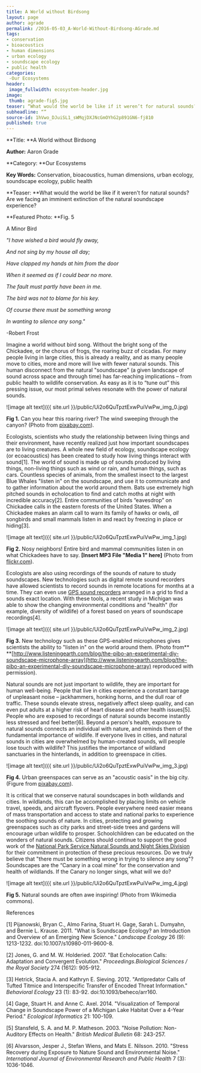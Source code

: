 ```yaml
---
title: A World without Birdsong
layout: page
author: agrade
permalink: /2016-05-03_A-World-Without-Birdsong-AGrade.md
tags:
- conservation
- bioacoustics
- human dimensions
- urban ecology
- soundscape ecology
- public health
categories:
 -Our Ecosystems
header:
 image_fullwidth: ecosystem-header.jpg
image:
 thumb: agrade-fig5.jpg
teaser: “What would the world be like if it weren’t for natural sounds? Are we facing an imminent extinction of the natural soundscape experience?”
subheadline: “”
source-id: 1hVwo_DJuiSL1_sWMqjDXJNcGmOYhG2p891GN6-fj810
published: true
---
```

**Title: **A World without Birdsong

**Author:** Aaron Grade

**Category: **Our Ecosystems

**Key Words:** Conservation, bioacoustics, human dimensions, urban ecology, soundscape ecology, public health

**Teaser: **What would the world be like if it weren't for natural sounds? Are we facing an imminent extinction of the natural soundscape experience?

**Featured Photo: **Fig. 5

A Minor Bird

*"I have wished a bird would fly away,*

*And not sing by my house all day;*

*Have clapped my hands at him from the door*

*When it seemed as if I could bear no more.*

*The fault must partly have been in me.*

*The bird was not to blame for his key.*

*Of course there must be something wrong*

*In wanting to silence any song."*

-Robert Frost

Imagine a world without bird song. Without the bright song of the Chickadee, or the chorus of frogs, the roaring buzz of cicadas. For many people living in large cities, this is already a reality, and as many people move to cities, more and more will live with fewer natural sounds. This human disconnect from the natural "soundscape" (a given landscape of sound across space and through time) has far-reaching implications – from public health to wildlife conservation. As easy as it is to “tune out” this pressing issue, our most primal selves resonate with the power of natural sounds.

![image alt text]({{ site.url }}/public/Ui2o6QuTpztExwPuiVwPw_img_0.jpg)

**Fig 1.** Can you hear this roaring river? The wind sweeping through the canyon? (Photo from [pixabay.com](http://www.pixabay.com)).  

Ecologists, scientists who study the relationship between living things and their environment, have recently realized just how important soundscapes are to living creatures. A whole new field of ecology, soundscape ecology (or ecoacoustics) has been created to study how living things interact with sound[1]. The world of sound is made up of sounds produced by living things, non-living things such as wind or rain, and human things, such as cars. Countless species of animals, from the smallest insect to the largest Blue Whales "listen in" on the soundscape, and use it to communicate and to gather information about the world around them. Bats use extremely high pitched sounds in echolocation to find and catch moths at night with incredible accuracy[2]. Entire communities of birds “eavesdrop” on Chickadee calls in the eastern forests of the United States. When a Chickadee makes an alarm call to warn its family of hawks or owls, *all* songbirds and small mammals listen in and react by freezing in place or hiding[3]. 

 ![image alt text]({{ site.url }}/public/Ui2o6QuTpztExwPuiVwPw_img_1.jpg)

**Fig 2.** Nosy neighbors! Entire bird and mammal communities listen in on what Chickadees have to say. **[Insert MP3 File "Media 1" here]** (Photo from [flickr.com](https://www.flickr.com/photos/72005145@N00/3601484869)).

Ecologists are also using recordings of the sounds of nature to study soundscapes. New technologies such as digital remote sound recorders have allowed scientists to record sounds in remote locations for months at a time. They can even use [GPS sound recorders](http://www.ncbi.nlm.nih.gov/pmc/articles/PMC4100896/) arranged in a grid to find a sounds exact location. With these tools, a recent study in Michigan was able to show the changing environmental conditions and "health" (for example, diversity of wildlife) of a forest based on years of soundscape recordings[4].

![image alt text]({{ site.url }}/public/Ui2o6QuTpztExwPuiVwPw_img_2.jpg)

**Fig 3.** New technology such as these GPS-enabled microphones gives scientists the ability to "listen in" on the world around them. (Photo from** **[http://www.listeningearth.com/blog/the-pibo-an-experimental-diy-soundscape-microphone-array](http://www.listeningearth.com/blog/the-pibo-an-experimental-diy-soundscape-microphone-array) reproduced with permission).

Natural sounds are not just important to wildlife, they are important for human well-being. People that live in cities experience a constant barrage of unpleasant noise – jackhammers, honking horns, and the dull roar of traffic. These sounds elevate stress, negatively affect sleep quality, and can even put adults at a higher risk of heart disease and other health issues[5]. People who are exposed to recordings of natural sounds become instantly less stressed and feel better[6]. Beyond a person's health, exposure to natural sounds connects an individual with nature, and reminds them of the fundamental importance of wildlife. If everyone lives in cities, and natural sounds in cities are overwhelmed by human-created sounds, will people lose touch with wildlife? This justifies the importance of wildland sanctuaries in the hinterlands, in addition to greenspace in cities.

![image alt text]({{ site.url }}/public/Ui2o6QuTpztExwPuiVwPw_img_3.jpg)

**Fig 4.** Urban greenspaces can serve as an "acoustic oasis" in the big city. (Figure from [pixabay.com](http://www.pixabay.com)).

It is critical that we conserve natural soundscapes in both wildlands and cities. In wildlands, this can be accomplished by placing limits on vehicle travel, speeds, and aircraft flyovers. People everywhere need easier means of mass transportation and access to state and national parks to experience the soothing sounds of nature. In cities, protecting and growing greenspaces such as city parks and street-side trees and gardens will encourage urban wildlife to prosper. Schoolchildren can be educated on the wonders of natural sounds. Citizens should continue to support the good work of the [National Park Service Natural Sounds and Night Skies Division](http://www.nps.gov/orgs/1050/index.htm) for their commitment in protection of these precious resources. Do we truly believe that "there must be something wrong in trying to silence any song"? Soundscapes are the “Canary in a coal mine” for the conservation and health of wildlands. If the Canary no longer sings, what will we do? 

![image alt text]({{ site.url }}/public/Ui2o6QuTpztExwPuiVwPw_img_4.jpg)

**Fig 5.** Natural sounds are often awe inspiring! (Photo from Wikimedia commons). 

References

[1] 	Pijanowski, Bryan C., Almo Farina, Stuart H. Gage, Sarah L. Dumyahn, and Bernie L. Krause. 2011. "What is Soundscape Ecology? an Introduction and Overview of an Emerging New Science." *Landscape Ecology* 26 (9): 1213-1232. doi:10.1007/s10980-011-9600-8.

[2] 	Jones, G. and M. W. Holderied. 2007. "Bat Echolocation Calls: Adaptation and Convergent Evolution." *Proceedings.Biological Sciences / the Royal Society* 274 (1612): 905-912.

[3] 	Hetrick, Stacia A. and Kathryn E. Sieving. 2012. "Antipredator Calls of Tufted Titmice and Interspecific Transfer of Encoded Threat Information." *Behavioral Ecology* 23 (1): 83-92. doi:10.1093/beheco/arr160.

[4]	 Gage, Stuart H. and Anne C. Axel. 2014. "Visualization of Temporal Change in Soundscape Power of a Michigan Lake Habitat Over a 4-Year Period." *Ecological Informatics* 21: 100-109.

[5] 	Stansfeld, S. A. and M. P. Matheson. 2003. "Noise Pollution: Non-Auditory Effects on Health." *British Medical Bulletin* 68: 243-257.

[6] 	Alvarsson, Jesper J., Stefan Wiens, and Mats E. Nilsson. 2010. "Stress Recovery during Exposure to Nature Sound and Environmental Noise." *International Journal of Environmental Research and Public Health* 7 (3): 1036-1046.

 

